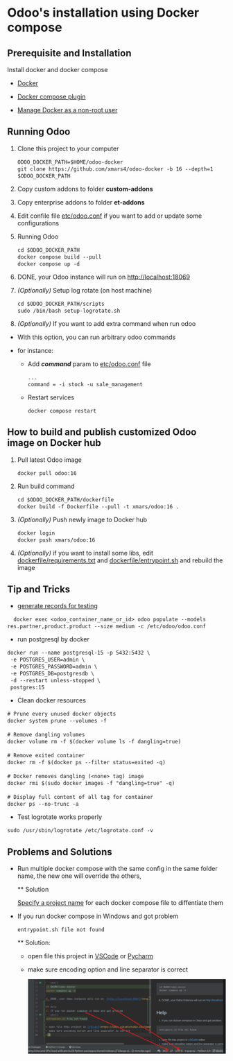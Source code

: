 # Odoo's installation using Docker compose

## Prerequisite and Installation

Install docker and docker compose

- [Docker](https://docs.docker.com/engine/install/)

- [Docker compose plugin](https://docs.docker.com/compose/install/linux/)

- [Manage Docker as a non-root user](https://docs.docker.com/engine/install/linux-postinstall/)

## Running Odoo

1. Clone this project to your computer

    ```shell
    ODOO_DOCKER_PATH=$HOME/odoo-docker
    git clone https://github.com/xmars4/odoo-docker -b 16 --depth=1 $ODOO_DOCKER_PATH
    ```

2. Copy custom addons to folder **custom-addons**

3. Copy enterprise addons to folder **et-addons**

4. Edit confile file [etc/odoo.conf](etc/odoo.conf) if you want to add or update some configurations

5. Running Odoo

    ```shell
    cd $ODOO_DOCKER_PATH
    docker compose build --pull
    docker compose up -d 
    ```

6. DONE, your Odoo instance will run on [http://localhost:18069](http://localhost:18069)

7. _(Optionally)_ Setup log rotate (on host machine)

    ```shell
    cd $ODOO_DOCKER_PATH/scripts
    sudo /bin/bash setup-logrotate.sh
    ```

8. _(Optionally)_ If you want to add extra command when run odoo

- With this option, you can run arbitrary odoo commands
- for instance:

    - Add **_command_** param to [etc/odoo.conf](etc/odoo.conf) file

        ```confile
        ...
        command = -i stock -u sale_management
        ```

    - Restart services

        ```shell
        docker compose restart
        ```

## How to build and publish customized Odoo image on Docker hub

1. Pull latest Odoo image

    ```shell
    docker pull odoo:16
    ```

2. Run build command

    ```shell
    cd $ODOO_DOCKER_PATH/dockerfile
    docker build -f Dockerfile --pull -t xmars/odoo:16 .
    ```

3. _(Optionally)_ Push newly image to Docker hub

    ```shell
    docker login
    docker push xmars/odoo:16
    ```

4. _(Optionally)_ if you want to install some libs, edit [dockerfile/requirements.txt](dockerfile/requirements.txt) and [dockerfile/entrypoint.sh](dockerfile/entrypoint.sh) and rebuild the image

## Tip and Tricks

- [generate records for testing](https://www.odoo.com/documentation/16.0/developer/reference/cli.html#database-population)

```shell
  docker exec <odoo_container_name_or_id> odoo populate --models res.partner,product.product --size medium -c /etc/odoo/odoo.conf
```

- run postgresql by docker

```shell
docker run --name postgresql-15 -p 5432:5432 \
 -e POSTGRES_USER=admin \
 -e POSTGRES_PASSWORD=admin \
 -e POSTGRES_DB=postgresdb \
 -d --restart unless-stopped \
 postgres:15
```

- Clean docker resources

```shell
# Prune every unused docker objects
docker system prune --volumes -f

# Remove dangling volumes
docker volume rm -f $(docker volume ls -f dangling=true)

# Remove exited container
docker rm -f $(docker ps --filter status=exited -q)

# Docker removes dangling (<none> tag) image
docker rmi $(sudo docker images -f "dangling=true" -q)

# Display full content of all tag for container
docker ps --no-trunc -a
```

- Test logrotate works properly

```shell
sudo /usr/sbin/logrotate /etc/logrotate.conf -v
```

## Problems and Solutions

- Run multiple docker compose with the same config in the same folder name, the new one will override the others,

    \*\* Solution

    [Specify a project name](https://docs.docker.com/engine/reference/commandline/compose/#use--p-to-specify-a-project-name) for each docker compose file to diffentiate them

- If you run docker compose in Windows and got problem

    ```shell
    entrypoint.sh file not found
    ```

    \*\* Solution:

    - open file this project in [VSCode](https://code.visualstudio.com/download)
        or [Pycharm](https://www.jetbrains.com/pycharm/download/)

    - make sure encoding option and line separator is correct

        ![alt](img/encoding-problem.png)
